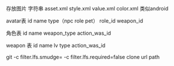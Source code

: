 存放图片
字符串
asset.xml
style.xml
value.xml
color.xml
类似android



avatar表
id name type（npc role pet） role_id  weapon_id 


角色表
id name weapon_type action_was_id

weapon 表
id name lv type action_was_id


git -c filter.lfs.smudge= -c filter.lfs.required=false clone url path